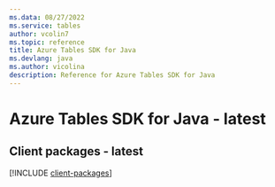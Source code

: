 ```yaml
---
ms.data: 08/27/2022
ms.service: tables
author: vcolin7
ms.topic: reference
title: Azure Tables SDK for Java
ms.devlang: java
ms.author: vicolina
description: Reference for Azure Tables SDK for Java
---
```

# Azure Tables SDK for Java - latest

## Client packages - latest
[!INCLUDE [client-packages](tables-client-index.md)]